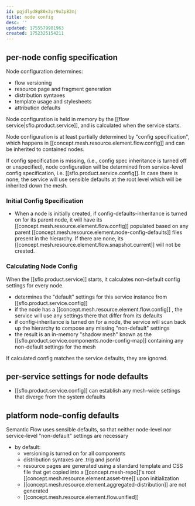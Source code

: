 ```yaml
---
id: pqjdlyd8g80x3yr9o3p82mj
title: node config
desc: ''
updated: 1755579981963
created: 1752325154211
---
```


## per-node config specification

Node configuration determines:

- flow versioning
- resource page and fragment generation
- distribution syntaxes
- template usage and stylesheets
- attribution defaults

Node configuration is held in memory by the [[flow service|sflo.product.service]], and is calculated when the service starts.

Node configuration is at least partially determined by "config specification", which happens in [[concept.mesh.resource.element.flow.config]] and can be inherited to contained nodes.

If config specification is missing, (i.e., config spec inheritance is turned off or unspecified), node configuration will be determined from service-level config specification, i.e. [[sflo.product.service.config]]. In case there is none, the service will use sensible defaults at the root level which will be inherited down the mesh.

### Initial Config Specification

- When a node is initially created, if config-defaults-inheritance is turned on for its parent node, it will have its [[concept.mesh.resource.element.flow.config]] populated based on any parent [[concept.mesh.resource.element.node-config-defaults]] files present in the hierarchy. If there are none, its [[concept.mesh.resource.element.flow.snapshot.current]] will not be created.

### Calculating Node Config

When the [[sflo.product.service]] starts, it calculates non-default config settings for every node.

- determines the "default" settings for this service instance from [[sflo.product.service.config]]
- if the node has a [[concept.mesh.resource.element.flow.config]] , the service will use any settings there that differ from its defaults
- if config-inheritance is turned on for a node, the service will scan back up the hierarchy to compose any missing "non-default" settings
-  the result is an in-memory "shadow mesh" known as the [[sflo.product.service.components.node-config-map]] containing any non-default settings for the mesh

If calculated config matches the service defaults, they are ignored.

## per-service settings for node defaults

- [[sflo.product.service.config]] can establish any mesh-wide settings that diverge from the system defaults

## platform node-config defaults

Semantic Flow uses sensible defaults, so that neither node-level nor service-level "non-default" settings are necessary

- by default:
  - versioning is turned on for all components
  - distribution syntaxes are .trig and jsonld
  - resource pages are generated using a standard template and CSS file that get copied into a [[concept.mesh-repo]]'s root [[concept.mesh.resource.element.asset-tree]] upon initialization
  - [[concept.mesh.resource.element.aggregated-distribution]] are not generated
  - [[concept.mesh.resource.element.flow.unified]]
